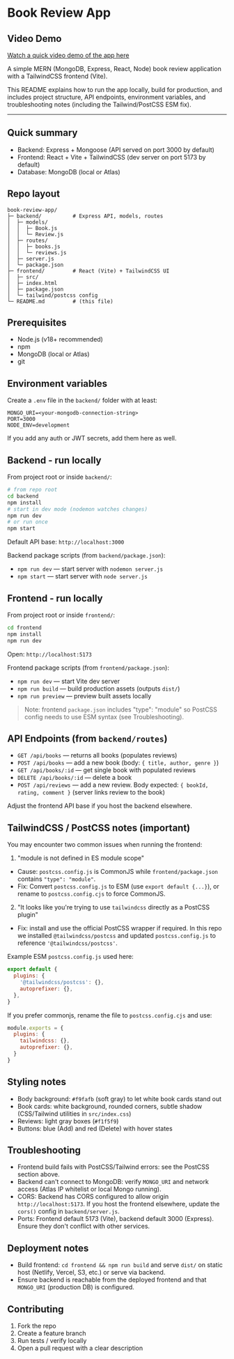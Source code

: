 # Book Review App

## Video Demo
[Watch a quick video demo of the app here](https://youtu.be/1l92u8y2of4)


A simple MERN (MongoDB, Express, React, Node) book review application with a TailwindCSS frontend (Vite).

This README explains how to run the app locally, build for production, and includes project structure, API endpoints, environment variables, and troubleshooting notes (including the Tailwind/PostCSS ESM fix).

---

## Quick summary
- Backend: Express + Mongoose (API served on port 3000 by default)
- Frontend: React + Vite + TailwindCSS (dev server on port 5173 by default)
- Database: MongoDB (local or Atlas)

## Repo layout
```
book-review-app/
├─ backend/          # Express API, models, routes
│  ├─ models/
│  │  ├─ Book.js
│  │  └─ Review.js
│  ├─ routes/
│  │  ├─ books.js
│  │  └─ reviews.js
│  ├─ server.js
│  └─ package.json
├─ frontend/         # React (Vite) + TailwindCSS UI
│  ├─ src/
│  ├─ index.html
│  ├─ package.json
│  └─ tailwind/postcss config
└─ README.md         # (this file)
```

## Prerequisites
- Node.js (v18+ recommended)
- npm
- MongoDB (local or Atlas)
- git

## Environment variables
Create a `.env` file in the `backend/` folder with at least:

```
MONGO_URI=<your-mongodb-connection-string>
PORT=3000
NODE_ENV=development
```

If you add any auth or JWT secrets, add them here as well.

## Backend - run locally
From project root or inside `backend/`:

```bash
# from repo root
cd backend
npm install
# start in dev mode (nodemon watches changes)
npm run dev
# or run once
npm start
```

Default API base: `http://localhost:3000`

Backend package scripts (from `backend/package.json`):
- `npm run dev` — start server with `nodemon server.js`
- `npm start` — start server with `node server.js`

## Frontend - run locally
From project root or inside `frontend/`:

```bash
cd frontend
npm install
npm run dev
```

Open: `http://localhost:5173`

Frontend package scripts (from `frontend/package.json`):
- `npm run dev` — start Vite dev server
- `npm run build` — build production assets (outputs `dist/`)
- `npm run preview` — preview built assets locally

> Note: frontend `package.json` includes "type": "module" so PostCSS config needs to use ESM syntax (see Troubleshooting).

## API Endpoints (from `backend/routes`)
- `GET /api/books` — returns all books (populates reviews)
- `POST /api/books` — add a new book (body: `{ title, author, genre }`)
- `GET /api/books/:id` — get single book with populated reviews
- `DELETE /api/books/:id` — delete a book
- `POST /api/reviews` — add a new review. Body expected: `{ bookId, rating, comment }` (server links review to the book)

Adjust the frontend API base if you host the backend elsewhere.

## TailwindCSS / PostCSS notes (important)
You may encounter two common issues when running the frontend:

1) "module is not defined in ES module scope"
- Cause: `postcss.config.js` is CommonJS while `frontend/package.json` contains `"type": "module"`.
- Fix: Convert `postcss.config.js` to ESM (use `export default {...}`), or rename to `postcss.config.cjs` to force CommonJS.

2) "It looks like you're trying to use `tailwindcss` directly as a PostCSS plugin"
- Fix: install and use the official PostCSS wrapper if required. In this repo we installed `@tailwindcss/postcss` and updated `postcss.config.js` to reference `'@tailwindcss/postcss'`.

Example ESM `postcss.config.js` used here:

```js
export default {
  plugins: {
    '@tailwindcss/postcss': {},
    autoprefixer: {},
  },
}
```

If you prefer commonjs, rename the file to `postcss.config.cjs` and use:

```js
module.exports = {
  plugins: {
    tailwindcss: {},
    autoprefixer: {},
  }
}
```

## Styling notes
- Body background: `#f9fafb` (soft gray) to let white book cards stand out
- Book cards: white background, rounded corners, subtle shadow (CSS/Tailwind utilities in `src/index.css`)
- Reviews: light gray boxes (`#f1f5f9`)
- Buttons: blue (Add) and red (Delete) with hover states

## Troubleshooting
- Frontend build fails with PostCSS/Tailwind errors: see the PostCSS section above.
- Backend can't connect to MongoDB: verify `MONGO_URI` and network access (Atlas IP whitelist or local Mongo running).
- CORS: Backend has CORS configured to allow origin `http://localhost:5173`. If you host the frontend elsewhere, update the `cors()` config in `backend/server.js`.
- Ports: Frontend default 5173 (Vite), backend default 3000 (Express). Ensure they don't conflict with other services.

## Deployment notes
- Build frontend: `cd frontend && npm run build` and serve `dist/` on static host (Netlify, Vercel, S3, etc.) or serve via backend.
- Ensure backend is reachable from the deployed frontend and that `MONGO_URI` (production DB) is configured.

## Contributing
1. Fork the repo
2. Create a feature branch
3. Run tests / verify locally
4. Open a pull request with a clear description
